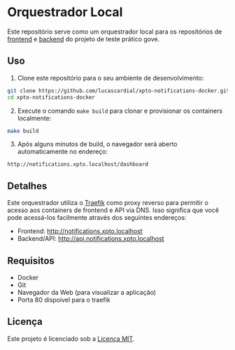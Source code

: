 # Orquestrador Local

Este repositório serve como um orquestrador local para os repositórios de [frontend](https://github.com/lucascardial/xpto-notifications-webapp) e [backend](https://github.com/lucascardial/xpto-notifications-api) do projeto de teste prático gove.

## Uso

1. Clone este repositório para o seu ambiente de desenvolvimento:

```bash
git clone https://github.com/lucascardial/xpto-notifications-docker.git
cd xpto-notifications-docker
```

2. Execute o comando `make build` para clonar e provisionar os containers localmente:

```bash
make build
```

3. Após alguns minutos de build, o navegador será aberto automaticamente no endereço:

```
http://notifications.xpto.localhost/dashboard
```

## Detalhes

Este orquestrador utiliza o [Traefik](https://doc.traefik.io/traefik/) como proxy reverso para permitir o acesso aos containers de frontend e API via DNS. Isso significa que você pode acessá-los facilmente através dos seguintes endereços:

- Frontend: http://notifications.xpto.localhost
- Backend/API: http://api.notifications.xpto.localhost


## Requisitos

- Docker
- Git
- Navegador da Web (para visualizar a aplicação)
- Porta 80 dispoível para o traefik

## Licença

Este projeto é licenciado sob a [Licença MIT](https://pt.wikipedia.org/wiki/Licen%C3%A7a_MIT).
